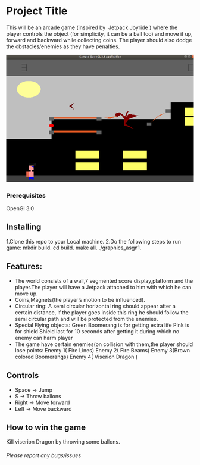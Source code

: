 # Project Title
This will be an arcade game (inspired by ​ Jetpack Joyride​ ) where the player
controls the object (for simplicity, it can be a ball too) and move it up, forward and
backward while collecting coins. The player should also dodge the
obstacles/enemies as they have penalties.

![alt text](./Images/jetpack_joyride.png)

### Prerequisites
OpenGl 3.0

## Installing
1.Clone this repo to your Local machine.
2.Do the following steps to run game:
   mkdir build.
   cd build.
   make all.
   ./graphics_asgn1.
 
 ## Features:
 * The world consists of a wall,7 segmented score display,platform and the player.The player
   will have a Jetpack attached to him with which he can move up.
 * Coins,Magnets(the player’s motion to be influenced).
 * Circular ring: A semi circular horizontal ring should appear after a certain
  distance, if the player goes inside this ring he should follow the semi circular
  path and will be protected from the enemies.
 * Special Flying objects:
    Green Boomerang is for getting extra life
    Pink is for shield Shield last for 10 seconds after getting it during which no enemy can harm player
 * The game  have certain enemies(on collision with them,the player should lose points:
    Enemy 1(​ Fire Lines)
    Enemy 2(​ Fire Beams)
    Enemy 3(​ Brown colored Boomerangs)
    Enemy 4(​ Viserion Dragon​ )
  
 ## Controls
  * Space -> Jump
  * S -> Throw ballons
  * Right -> Move forward
  * Left -> Move backward
  
  ## How to win the game
  Kill viserion Dragon by throwing some ballons.
  
 
 ###### Please report any bugs/issues
    
 


